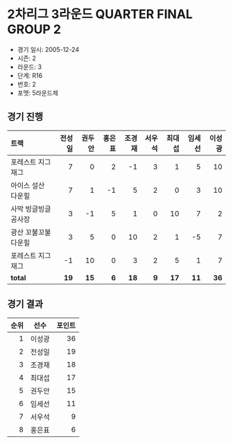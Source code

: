 # 2차리그 3라운드 QUARTER FINAL GROUP 2

- 경기 일시: 2005-12-24
- 시즌: 2
- 라운드: 3
- 단계: R16
- 번호: 2
- 포맷: 5라운드제





## 경기 진행

| 트랙 | 전성일 | 권두안 | 홍은표 | 조경재 | 서우석 | 최대섭 | 임세선 | 이성광 |
|:---|---:|---:|---:|---:|---:|---:|---:|---:|
| 포레스트 지그재그 | 7 | 0 | 2 | -1 | 3 | 1 | 5 | 10 |
| 아이스 설산 다운힐 | 7 | 1 | -1 | 5 | 2 | 0 | 3 | 10 |
| 사막 빙글빙글 공사장 | 3 | -1 | 5 | 1 | 0 | 10 | 7 | 2 |
| 광산 꼬불꼬불 다운힐 | 3 | 5 | 0 | 10 | 2 | 1 | -5 | 7 |
| 포레스트 지그재그 | -1 | 10 | 0 | 3 | 2 | 5 | 1 | 7 |
| __total__ | __19__ | __15__ | __6__ | __18__ | __9__ | __17__ | __11__ | __36__ |




## 경기 결과

| 순위 | 선수 | 포인트 |
|---:|:---:|---:|
| 1 | 이성광 | 36 |
| 2 | 전성일 | 19 |
| 3 | 조경재 | 18 |
| 4 | 최대섭 | 17 |
| 5 | 권두안 | 15 |
| 6 | 임세선 | 11 |
| 7 | 서우석 | 9 |
| 8 | 홍은표 | 6 |

